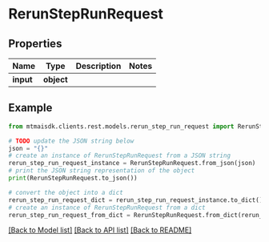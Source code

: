 # RerunStepRunRequest


## Properties

Name | Type | Description | Notes
------------ | ------------- | ------------- | -------------
**input** | **object** |  | 

## Example

```python
from mtmaisdk.clients.rest.models.rerun_step_run_request import RerunStepRunRequest

# TODO update the JSON string below
json = "{}"
# create an instance of RerunStepRunRequest from a JSON string
rerun_step_run_request_instance = RerunStepRunRequest.from_json(json)
# print the JSON string representation of the object
print(RerunStepRunRequest.to_json())

# convert the object into a dict
rerun_step_run_request_dict = rerun_step_run_request_instance.to_dict()
# create an instance of RerunStepRunRequest from a dict
rerun_step_run_request_from_dict = RerunStepRunRequest.from_dict(rerun_step_run_request_dict)
```
[[Back to Model list]](../README.md#documentation-for-models) [[Back to API list]](../README.md#documentation-for-api-endpoints) [[Back to README]](../README.md)


